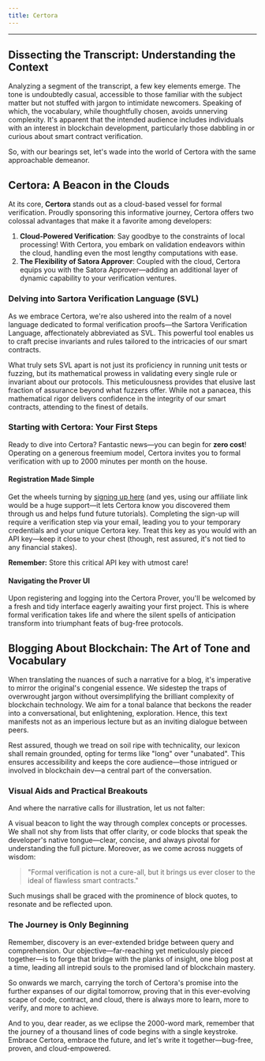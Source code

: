 ```yaml
---
title: Certora
---
```


---

## Dissecting the Transcript: Understanding the Context

Analyzing a segment of the transcript, a few key elements emerge. The tone is undoubtedly casual, accessible to those familiar with the subject matter but not stuffed with jargon to intimidate newcomers. Speaking of which, the vocabulary, while thoughtfully chosen, avoids unnerving complexity. It's apparent that the intended audience includes individuals with an interest in blockchain development, particularly those dabbling in or curious about smart contract verification.

So, with our bearings set, let's wade into the world of Certora with the same approachable demeanor.

## Certora: A Beacon in the Clouds

At its core, **Certora** stands out as a cloud-based vessel for formal verification. Proudly sponsoring this informative journey, Certora offers two colossal advantages that make it a favorite among developers:

1. **Cloud-Powered Verification**: Say goodbye to the constraints of local processing! With Certora, you embark on validation endeavors within the cloud, handling even the most lengthy computations with ease.
2. **The Flexibility of Satora Approver**: Coupled with the cloud, Certora equips you with the Satora Approver—adding an additional layer of dynamic capability to your verification ventures.

### Delving into Sartora Verification Language (SVL)

As we embrace Certora, we're also ushered into the realm of a novel language dedicated to formal verification proofs—the Sartora Verification Language, affectionately abbreviated as SVL. This powerful tool enables us to craft precise invariants and rules tailored to the intricacies of our smart contracts.

What truly sets SVL apart is not just its proficiency in running unit tests or fuzzing, but its mathematical prowess in validating every single rule or invariant about our protocols. This meticulousness provides that elusive last fraction of assurance beyond what fuzzers offer. While not a panacea, this mathematical rigor delivers confidence in the integrity of our smart contracts, attending to the finest of details.

### Starting with Certora: Your First Steps

Ready to dive into Certora? Fantastic news—you can begin for **zero cost**! Operating on a generous freemium model, Certora invites you to formal verification with up to 2000 minutes per month on the house.

#### Registration Made Simple

Get the wheels turning by [signing up here](https://www.certora.com/) (and yes, using our affiliate link would be a huge support—it lets Certora know you discovered them through us and helps fund future tutorials). Completing the sign-up will require a verification step via your email, leading you to your temporary credentials and your unique Certora key. Treat this key as you would with an API key—keep it close to your chest (though, rest assured, it's not tied to any financial stakes).

**Remember:** Store this critical API key with utmost care!

#### Navigating the Prover UI

Upon registering and logging into the Certora Prover, you'll be welcomed by a fresh and tidy interface eagerly awaiting your first project. This is where formal verification takes life and where the silent spells of anticipation transform into triumphant feats of bug-free protocols.

## Blogging About Blockchain: The Art of Tone and Vocabulary

When translating the nuances of such a narrative for a blog, it's imperative to mirror the original's congenial essence. We sidestep the traps of overwrought jargon without oversimplifying the brilliant complexity of blockchain technology. We aim for a tonal balance that beckons the reader into a conversational, but enlightening, exploration. Hence, this text manifests not as an imperious lecture but as an inviting dialogue between peers.

Rest assured, though we tread on soil ripe with technicality, our lexicon shall remain grounded, opting for terms like "long" over "unabated". This ensures accessibility and keeps the core audience—those intrigued or involved in blockchain dev—a central part of the conversation.

### Visual Aids and Practical Breakouts

And where the narrative calls for illustration, let us not falter:

A visual beacon to light the way through complex concepts or processes. We shall not shy from lists that offer clarity, or code blocks that speak the developer's native tongue—clear, concise, and always pivotal for understanding the full picture. Moreover, as we come across nuggets of wisdom:

> "Formal verification is not a cure-all, but it brings us ever closer to the ideal of flawless smart contracts."

Such musings shall be graced with the prominence of block quotes, to resonate and be reflected upon.

### The Journey is Only Beginning

Remember, discovery is an ever-extended bridge between query and comprehension. Our objective—far-reaching yet meticulously pieced together—is to forge that bridge with the planks of insight, one blog post at a time, leading all intrepid souls to the promised land of blockchain mastery.

So onwards we march, carrying the torch of Certora's promise into the further expanses of our digital tomorrow, proving that in this ever-evolving scape of code, contract, and cloud, there is always more to learn, more to verify, and more to achieve.

And to you, dear reader, as we eclipse the 2000-word mark, remember that the journey of a thousand lines of code begins with a single keystroke. Embrace Certora, embrace the future, and let's write it together—bug-free, proven, and cloud-empowered.

